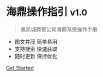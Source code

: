 <!-- _coverpage.md -->

# 海鼎操作指引 <small>v1.0</small>

> 嘉凯城商管公司海鼎系统操作手册

- 图文并茂 简单易用 
- 支持搜索 快速获取
- 随时更新 保持优化

[Get Started](#嘉凯城商业管理有限公司)